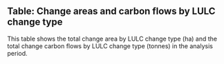 ## Table: Change areas and carbon flows by LULC change type

This table shows the total change area by LULC change type (ha) and the total change carbon flows by LULC change type (tonnes) in the analysis period.